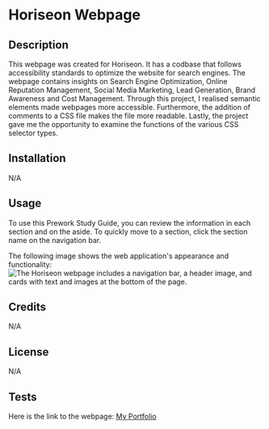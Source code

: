 # Horiseon Webpage


## Description


This webpage was created for Horiseon. It has a codbase that follows accessibility  standards to optimize the website for search engines. The webpage contains insights on Search Engine Optimization, Online Reputation Management, Social Media Marketing, Lead Generation, Brand Awareness and Cost Management. Through this project, I realised semantic elements made webpages more accessible. Furthermore, the addition of comments to a CSS file makes the file more readable. Lastly, the project gave me the opportunity to examine the functions of the various CSS selector types.


## Installation


N/A


## Usage


To use this Prework Study Guide, you can review the information in each section and on the aside. To quickly move to a section, click the section name on the navigation bar.

The following image shows the web application's appearance and functionality:
![The Horiseon webpage includes a navigation bar, a header image, and cards with text and images at the bottom of the page.](./assets/images/screenshot.png)

## Credits


N/A


## License


N/A


## Tests


Here is the link to the webpage:
[My Portfolio]()

